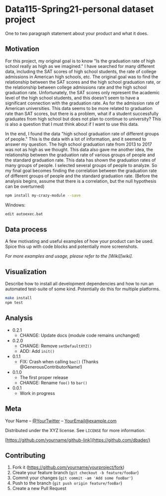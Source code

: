 # Data115-Spring21-personal dataset project


One to two paragraph statement about your product and what it does.


## Motivation

For this project, my original goal is to know "Is the graduation rate of high school really as high as we imagined."
I have searched for many different data, including the SAT scores of high school students, the rate of college admissions in American high schools, etc. The original goal was to find the relationship between the SAT scores and the high school graduation rate, or the relationship between college admissions rate and the high school graduation rate. Unfortunately, the SAT scores only represent the academic level of the high school students, and this doesn't seem to have a significant connection with the graduation rate. As for the admission rate of American universities. This data seems to be more related to graduation rate than SAT scores, but there is a problem, what if a student successfully graduates from high school but does not plan to continue to university? This is also a question that I must think about if I want to use this data.

In the end, I found the data "high school graduation rate of different groups of people." This is the data with a lot of information, and it seemed to answer my question. The high school graduation rate from 2013 to 2017 was not as high as we thought. This data also gave me another idea, the relationship between the graduation rate of various groups of people and the standard graduation rate. This data has shown the graduation rates of many groups of people. I selected several groups of people to analyze. So my final goal becomes finding the correlation between the graduation rate of different groups of people and the standard graduation rate. (Before the analysis begins, assume that there is a correlation, but the null hypothesis can be overturned)

```sh
npm install my-crazy-module --save
```

Windows:

```sh
edit autoexec.bat
```

## Data process

A few motivating and useful examples of how your product can be used. Spice this up with code blocks and potentially more screenshots.

_For more examples and usage, please refer to the [Wiki][wiki]._

## Visualization

Describe how to install all development dependencies and how to run an automated test-suite of some kind. Potentially do this for multiple platforms.

```sh
make install
npm test
```

## Analysis

* 0.2.1
   * CHANGE: Update docs (module code remains unchanged)
* 0.2.0
    * CHANGE: Remove `setDefaultXYZ()`
    * ADD: Add `init()`
* 0.1.1
    * FIX: Crash when calling `baz()` (Thanks @GenerousContributorName!)
* 0.1.0
    * The first proper release
    * CHANGE: Rename `foo()` to `bar()`
* 0.0.1
    * Work in progress

## Meta

Your Name – [@YourTwitter](https://twitter.com/dbader_org) – YourEmail@example.com

Distributed under the XYZ license. See ``LICENSE`` for more information.

[https://github.com/yourname/github-link](https://github.com/dbader/)

## Contributing

1. Fork it (<https://github.com/yourname/yourproject/fork>)
2. Create your feature branch (`git checkout -b feature/fooBar`)
3. Commit your changes (`git commit -am 'Add some fooBar'`)
4. Push to the branch (`git push origin feature/fooBar`)
5. Create a new Pull Request

